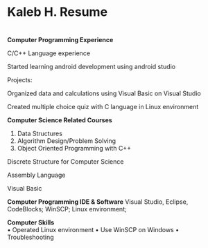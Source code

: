 # Kaleb H. Resume
#
**Computer Programming Experience**

C/C++ Language experience

Started learning android development using android studio

Projects:

Organized data and calculations using Visual Basic on Visual Studio

Created multiple choice quiz with C language in Linux environment

**Computer Science Related Courses**	
1. Data Structures
1. Algorithm Design/Problem Solving 
1. Object Oriented Programming with C++

Discrete Structure for Computer Science 

Assembly Language 	

Visual Basic

**Computer Programming IDE & Software**	
Visual Studio, Eclipse, CodeBlocks; WinSCP; Linux environment; 
				     					      
**Computer Skills**	 
•	Operated Linux environment 
•	Use WinSCP on Windows
•	Troubleshooting 


